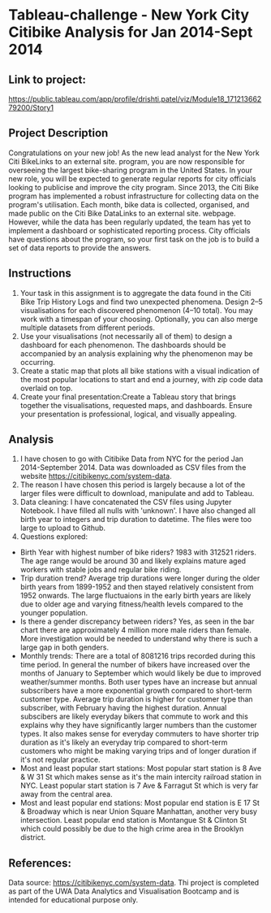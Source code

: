# Tableau-challenge - New York City Citibike Analysis for Jan 2014-Sept 2014

## Link to project:
https://public.tableau.com/app/profile/drishti.patel/viz/Module18_17121366279200/Story1

## Project Description
Congratulations on your new job! As the new lead analyst for the New York Citi BikeLinks to an external site. program, you are now responsible for overseeing the largest bike-sharing program in the United States. In your new role, you will be expected to generate regular reports for city officials looking to publicise and improve the city program. Since 2013, the Citi Bike program has implemented a robust infrastructure for collecting data on the program's utilisation. Each month, bike data is collected, organised, and made public on the Citi Bike DataLinks to an external site. webpage. However, while the data has been regularly updated, the team has yet to implement a dashboard or sophisticated reporting process. City officials have questions about the program, so your first task on the job is to build a set of data reports to provide the answers.
## Instructions
1. Your task in this assignment is to aggregate the data found in the Citi Bike Trip History Logs and find two unexpected phenomena. Design 2–5 visualisations for each discovered phenomenon (4–10 total). You may work with a timespan of your choosing. Optionally, you can also merge multiple datasets from different periods.
2. Use your visualisations (not necessarily all of them) to design a dashboard for each phenomenon. The dashboards should be accompanied by an analysis explaining why the phenomenon may be occurring.
3. Create a static map that plots all bike stations with a visual indication of the most popular locations to start and end a journey, with zip code data overlaid on top.
4. Create your final presentation:Create a Tableau story that brings together the visualisations, requested maps, and dashboards. Ensure your presentation is professional, logical, and visually appealing.

## Analysis
1. I have chosen to go with Citibike Data from NYC for the period Jan 2014-September 2014. Data was downloaded as CSV files from the website https://citibikenyc.com/system-data.
2. The reason I have chosen this period is largely because a lot of the larger files were difficult to download, manipulate and add to Tableau.
3. Data cleaning: I have concatenated the CSV files using Jupyter Notebook. I have filled all nulls with 'unknown'. I have also changed all birth year to integers and trip duration to datetime. The files were too large to upload to Github.
4. Questions explored:
* Birth Year with highest number of bike riders?  1983 with 312521 riders. The age range would be around 30 and likely explains mature aged workers with stable jobs and regular bike riding.
* Trip duration trend? Average trip durations were longer during the older birth years from 1899-1952 and then stayed relatively consistent from 1952 onwards. The large fluctuaions in the early birth years are likely due to older age and varying fitness/health levels compared to the younger population.
* Is there a gender discrepancy between riders? Yes, as seen in the bar chart there are approximately 4 million more male riders than female. More investigation would be needed to understand why there is such a large gap in both genders.
* Monthly trends: There are a total of 8081216 trips recorded during this time period. In general the number of bikers have increased over the months of January to September which would likely be due to improved weather/summer months. Both user types have an increase but annual subscribers have a more exponential growth compared to short-term customer type. Average trip duration is higher for customer type than subscriber, with February having the highest duration. Annual subscibers are likely everyday bikers that commute to work and this explains why they have significantly larger numbers than the customer types. It also makes sense for everyday commuters to have shorter trip duration as it's likely an everyday trip compared to short-term customers who might be making varying trips and of longer duration if it's not regular practice.
* Most and least popular start stations: Most popular start station is 8 Ave & W 31 St which makes sense as it's the main intercity railroad station in NYC. Least popular start station is 7 Ave & Farragut St which is very far away from the central area.
* Most and least popular end stations: Most popular end station is E 17 St & Broadway which is near Union Square Manhattan, another very busy intersection. Least popular end station is Montangue St & Clinton St which could possibly be due to the high crime area in the Brooklyn district. 

## References:
Data source: https://citibikenyc.com/system-data. Thi project is completed as part of the UWA Data Analytics and Visualisation Bootcamp and is intended for educational purpose only.

